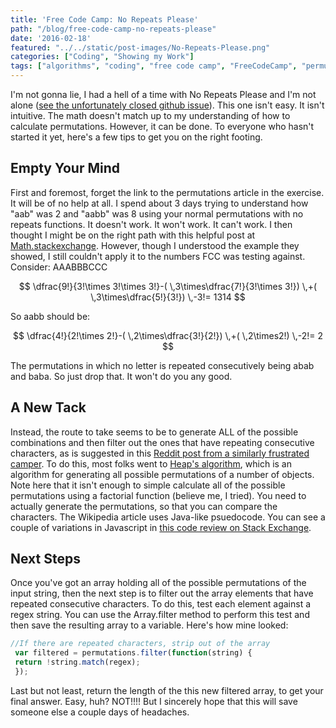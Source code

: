 ```yaml
---
title: 'Free Code Camp: No Repeats Please'
path: "/blog/free-code-camp-no-repeats-please"
date: '2016-02-18'
featured: "../../static/post-images/No-Repeats-Please.png"
categories: ["Coding", "Showing my Work"]
tags: ["algorithms", "coding", "free code camp", "FreeCodeCamp", "permutation"]
---
```


I'm not gonna lie, I had a hell of a time with No Repeats Please and I'm not alone ([see the unfortunately closed github issue](https://github.com/FreeCodeCamp/freecodecamp/issues/1418)). This one isn't easy. It isn't intuitive. The math doesn't match up to my understanding of how to calculate permutations. However, it can be done. To everyone who hasn't started it yet, here's a few tips to get you on the right footing.

## Empty Your Mind

First and foremost, forget the link to the permutations article in the exercise. It will be of no help at all. I spend about 3 days trying to understand how "aab" was 2 and "aabb" was 8 using your normal permutations with no repeats functions. It doesn't work. It won't work. It can't work. I then thought I might be on the right path with this helpful post at [Math.stackexchange](http://math.stackexchange.com/questions/223229/what-is-the-number-of-rearrangements-of-the-string-aaabbbccc-that-do-not-contain/223278#223278). However, though I understood the example they showed, I still couldn't apply it to the numbers FCC was testing against. Consider: AAABBBCCC

$$
\dfrac{9!}{3!\times 3!\times 3!}-( \,3\times\dfrac{7!}{3!\times 3!}) \,+( \,3\times\dfrac{5!}{3!}) \,-3!= 1314
$$

So aabb should be:

$$
 \dfrac{4!}{2!\times 2!}-( \,2\times\dfrac{3!}{2!}) \,+( \,2\times2!) \,-2!= 2
$$

The permutations in which no letter is repeated consecutively being abab and baba. So just drop that. It won't do you any good.

## A New Tack

Instead, the route to take seems to be to generate ALL of the possible combinations and then filter out the ones that have repeating consecutive characters, as is suggested in this [Reddit post from a similarly frustrated camper](https://www.reddit.com/r/learnprogramming/comments/3b9l0q/free_code_camp_permutations_and_why_there_is/). To do this, most folks went to [Heap's algorithm](https://en.wikipedia.org/wiki/Heap%27s_algorithm), which is an algorithm for generating all possible permutations of a number of objects. Note here that it isn't enough to simple calculate all of the possible permutations using a factorial function (believe me, I tried). You need to actually generate the permutations, so that you can compare the characters. The Wikipedia article uses Java-like psuedocode. You can see a couple of variations in Javascript in [this code review on Stack Exchange](http://codereview.stackexchange.com/questions/59615/recursive-function-that-generates-the-permutations-of-a-string).

## Next Steps

Once you've got an array holding all of the possible permutations of the input string, then the next step is to filter out the array elements that have repeated consecutive characters. To do this, test each element against a regex string. You can use the Array.filter method to perform this test and then save the resulting array to a variable. Here's how mine looked:

```javascript
//If there are repeated characters, strip out of the array
 var filtered = permutations.filter(function(string) {
 return !string.match(regex);
 });
```

Last but not least, return the length of the this new filtered array, to get your final answer. Easy, huh? NOT!!!! But I sincerely hope that this will save someone else a couple days of headaches.
